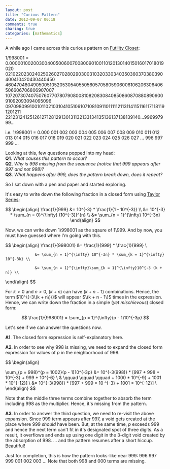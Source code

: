 ```yaml
---
layout: post
title: "Curious Pattern"
date: 2012-09-07 00:18
comments: true
sharing: true
categories: [mathematics]
---
```


A while ago I came across this curious pattern on [Futility Closet](http://www.futilitycloset.com/2012/01/08/math-notes-76/):

1/998001 = 0.000001002003004005006007008009010011012013014015016017018019020
0210220230240250260270280290300310320330340350360370380390400410420430440450
4604704804905005105205305405505605705805906006106206306406506606706806907007
1072073074075076077078079080081082083084085086087088089090091092093094095096
0970980991001011021031041051061071081091101111121131141151161171181191201211
22123124125126127128129130131132133134135136137138139140...996997999...

i.e.
1/998001 = 0.000 001 002 003 004 005 006 007 008 009 010 011 012 013 014 015
016 017 018 019 020 021 022 023 024 025 026 027 ... 996 997 999 ...

Looking at this, few questions popped into my head:  
**Q1**. *What causes this pattern to occur?*  
**Q2**. *Why is 998 missing from the sequence (notice that 999 appears after 997 and not 998)?*  
**Q3**. *What happens after 999, does the pattern break down, does it repeat?*  

So I sat down with a pen and paper and started exploring.

It's easy to write down the following fraction in a closed form using [Taylor Series](https://en.wikipedia.org/wiki/Taylor_series):

$$
\begin{align}
\frac{1}{999} &= 10^{-3} * \frac{1}{1 - 10^{-3}} \\
              &= 10^{-3} * \sum_{n = 0}^{\infty} (10^{-3})^{n} \\
              &= \sum_{n = 1}^{\infty} 10^{-3n}
\end{align}
$$

Now, we can write down 1\998001 as the sqaure of 1\999. And by now, you must have
guessed where I'm going with this.

$$
\begin{align}
\frac{1}{998001} &= \frac{1}{999} * \frac{1}{999} \\

                 &= \sum_{n = 1}^{\infty} 10^{-3n} * \sum_{k = 1}^{\infty} 10^{-3k} \\
                 
                 &= \sum_{n = 1}^{\infty}\sum_{k = 1}^{\infty}10^{-3 (k + n)} \\
\end{align}
$$
    

For $k > 0$ and $n > 0$, $(k + n)$ can have $(k + n - 1)$ combinations. Hence,
the term $10^\{-3\(k + n\)\}$ will appear $\(k + n - 1\)$ times in the expression. Hence, we can write down the fraction in a simple (*yet mischievous*) closed form:

$$
\frac{1}{998001} = \sum_{p = 1}^{\infty}(p - 1)10^{-3p}
$$

Let's see if we can answer the questions now.  

**A1**. The closed form expression is self-explanatory here. 

**A2**. In order to see why 998 is missing, we need to expand the closed form expression for values of $p$ in the neighborhood of 998.

$$
\begin{align}

\sum_{p = 998}^{p = 1002}(p - 1)10^{-3p} &= 10^{-3(998)} * [997 + 998 * 10^{-3} + 999 * 10^{-6} \\
                                         & \qquad \qquad \qquad + 1000 * 10^{-9} + 1001 * 10^{-12}] \\
                                         &= 10^{-3(998)} * [997 + 999 * 10 ^{-3} + 1001 * 10^{-12}] \\
\end{align}
$$

Note that the middle three terms combine together to absorb the term including 998 as the multiplier. Hence, it's missing from the pattern.

**A3**. In order to answer the third question, we need to re-visit the above expansion. Since 999 term appears after 997, a void gets created at the place where 999 _should_ have been. But, at the same time, $p$ exceeds 999 and hence the next term can't fit in it's designated spot of three digits. As a result, it overflows and ends up using one digit in the 3-digit void created by the absorption of 998. ... and the pattern resumes after a short hiccup. Beautiful!   

Just for completion, this is how the pattern looks-like near 999: 996 997 999 001 002 003 ... 
Note that both 998 and 000 terms are missing.

